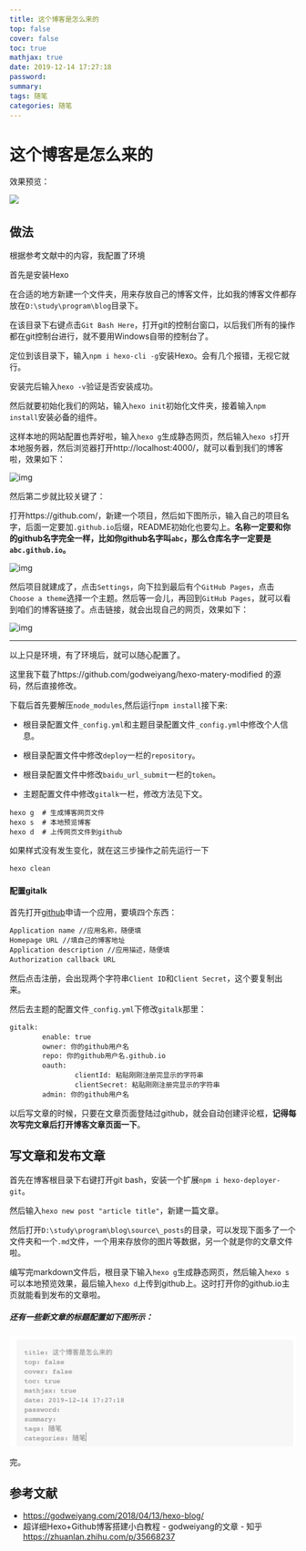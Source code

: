 ```yaml
---
title: 这个博客是怎么来的
top: false
cover: false
toc: true
mathjax: true
date: 2019-12-14 17:27:18
password:
summary:
tags: 随笔
categories: 随笔
---
```

# 这个博客是怎么来的

效果预览：

![](https://raw.githubusercontent.com/LiXiaoRan/PicGoBed/master/img/20191214172126.png)

## 做法
根据参考文献中的内容，我配置了环境

首先是安装Hexo

在合适的地方新建一个文件夹，用来存放自己的博客文件，比如我的博客文件都存放在`D:\study\program\blog`目录下。

在该目录下右键点击`Git Bash Here`，打开git的控制台窗口，以后我们所有的操作都在git控制台进行，就不要用Windows自带的控制台了。

定位到该目录下，输入`npm i hexo-cli -g`安装Hexo。会有几个报错，无视它就行。

安装完后输入`hexo -v`验证是否安装成功。

然后就要初始化我们的网站，输入`hexo init`初始化文件夹，接着输入`npm install`安装必备的组件。

这样本地的网站配置也弄好啦，输入`hexo g`生成静态网页，然后输入`hexo s`打开本地服务器，然后浏览器打开http://localhost:4000/，就可以看到我们的博客啦，效果如下：

![img](https://godweiyang.com/2018/04/13/hexo-blog/5.jpg)

然后第二步就比较关键了：

打开https://github.com/，新建一个项目，然后如下图所示，输入自己的项目名字，后面一定要加`.github.io`后缀，README初始化也要勾上。**名称一定要和你的github名字完全一样，比如你github名字叫`abc`，那么仓库名字一定要是`abc.github.io`。**

![img](https://godweiyang.com/2018/04/13/hexo-blog/2.jpg)

然后项目就建成了，点击`Settings`，向下拉到最后有个`GitHub Pages`，点击`Choose a theme`选择一个主题。然后等一会儿，再回到`GitHub Pages`，就可以看到咱们的博客链接了。点击链接，就会出现自己的网页，效果如下：

![img](https://godweiyang.com/2018/04/13/hexo-blog/4.jpg)



---

以上只是环境，有了环境后，就可以随心配置了。

这里我下载了https://github.com/godweiyang/hexo-matery-modified 的源码，然后直接修改。

下载后首先要解压`node_modules`,然后运行`npm install`接下来:

- 根目录配置文件`_config.yml`和主题目录配置文件`_config.yml`中修改个人信息。

- 根目录配置文件中修改`deploy`一栏的`repository`。

- 根目录配置文件中修改`baidu_url_submit`一栏的`token`。

- 主题配置文件中修改`gitalk`一栏，修改方法见下文。

```shell
hexo g  # 生成博客网页文件
hexo s  # 本地预览博客
hexo d  # 上传网页文件到github
```

如果样式没有发生变化，就在这三步操作之前先运行一下

```sh
hexo clean
```

#### 配置gitalk 

首先打开[github](https://github.com/settings/applications/new)申请一个应用，要填四个东西：

```sh
Application name //应用名称，随便填 
Homepage URL //填自己的博客地址 
Application description //应用描述，随便填 
Authorization callback URL 

```

然后点击注册，会出现两个字符串`Client ID`和`Client Secret`，这个要复制出来。

然后去主题的配置文件`_config.yml`下修改`gitalk`那里：

```sh
gitalk: 
		enable: true 
		owner: 你的github用户名 
		repo: 你的github用户名.github.io 
		oauth: 
				clientId: 粘贴刚刚注册完显示的字符串 
				clientSecret: 粘贴刚刚注册完显示的字符串 
		admin: 你的github用户名
```

以后写文章的时候，只要在文章页面登陆过github，就会自动创建评论框，**记得每次写完文章后打开博客文章页面一下**。



## 写文章和发布文章

首先在博客根目录下右键打开git bash，安装一个扩展`npm i hexo-deployer-git`。

然后输入`hexo new post "article title"`，新建一篇文章。

然后打开`D:\study\program\blog\source\_posts`的目录，可以发现下面多了一个文件夹和一个`.md`文件，一个用来存放你的图片等数据，另一个就是你的文章文件啦。

编写完markdown文件后，根目录下输入`hexo g`生成静态网页，然后输入`hexo s`可以本地预览效果，最后输入`hexo d`上传到github上。这时打开你的github.io主页就能看到发布的文章啦。

##### 还有一些新文章的标题配置如下图所示：

![](https://raw.githubusercontent.com/LiXiaoRan/PicGoBed/master/img/20191214174513.png)



完。

## 参考文献

- https://godweiyang.com/2018/04/13/hexo-blog/
- 超详细Hexo+Github博客搭建小白教程 - godweiyang的文章 - 知乎  https://zhuanlan.zhihu.com/p/35668237